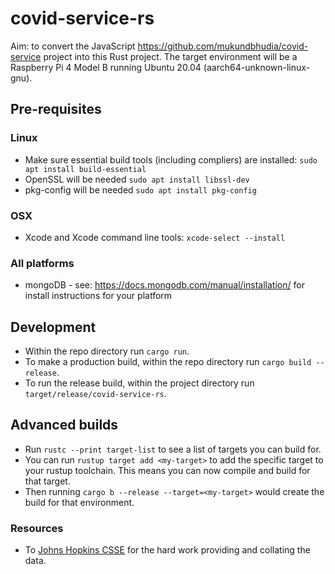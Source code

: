 # covid-service-rs

Aim: to convert the JavaScript https://github.com/mukundbhudia/covid-service project into this Rust project.
The target environment will be a Raspberry Pi 4 Model B running Ubuntu 20.04 (aarch64-unknown-linux-gnu).

## Pre-requisites
### Linux
* Make sure essential build tools (including compliers) are installed: `sudo apt install build-essential`
* OpenSSL will be needed `sudo apt install libssl-dev`
* pkg-config will be needed `sudo apt install pkg-config`

### OSX
* Xcode and Xcode command line tools: `xcode-select --install`

### All platforms
* mongoDB - see: https://docs.mongodb.com/manual/installation/ for install instructions for your platform

## Development

* Within the repo directory run `cargo run`.
* To make a production build, within the repo directory run `cargo build --release`.
* To run the release build, within the project directory run `target/release/covid-service-rs`.

## Advanced builds

* Run `rustc --print target-list` to see a list of targets you can build for.
* You can run `rustup target add <my-target>` to add the specific target to your rustup toolchain. This means you can now compile and build for that target.
* Then running `cargo b --release --target=<my-target>` would create the build for that environment.

### Resources
* To [Johns Hopkins CSSE](https://github.com/CSSEGISandData/COVID-19) for the hard work providing and collating the data.
